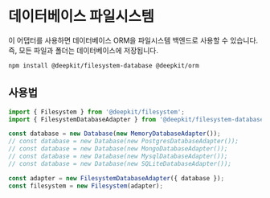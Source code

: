 # 데이터베이스 파일시스템

이 어댑터를 사용하면 데이터베이스 ORM을 파일시스템 백엔드로 사용할 수 있습니다. 즉, 모든 파일과 폴더는 데이터베이스에 저장됩니다.

```sh
npm install @deepkit/filesystem-database @deepkit/orm
```

## 사용법

```typescript
import { Filesystem } from '@deepkit/filesystem';
import { FilesystemDatabaseAdapter } from '@deepkit/filesystem-database';

const database = new Database(new MemoryDatabaseAdapter());
// const database = new Database(new PostgresDatabaseAdapter());
// const database = new Database(new MongoDatabaseAdapter());
// const database = new Database(new MysqlDatabaseAdapter());
// const database = new Database(new SQLiteDatabaseAdapter());

const adapter = new FilesystemDatabaseAdapter({ database });
const filesystem = new Filesystem(adapter);
```